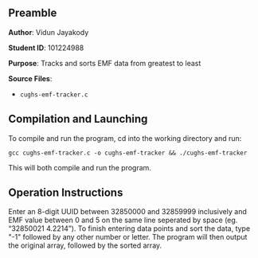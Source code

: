 
## Preamble

**Author**: Vidun Jayakody

**Student ID**: 101224988

**Purpose**: Tracks and sorts EMF data from greatest to least

**Source Files**:
- `cughs-emf-tracker.c`

## Compilation and Launching
To compile and run the program, cd into the working directory and run:

```gcc cughs-emf-tracker.c -o cughs-emf-tracker && ./cughs-emf-tracker```

This will both compile and run the program.

## Operation Instructions
Enter an 8-digit UUID between 32850000 and 32859999 inclusively and EMF value between 0 and 5 on the same line seperated by space (eg. “32850021 4.2214”). To finish entering data points and sort the data, type "-1" followed by any other number or letter. The program will then output the original array, followed by the sorted array.